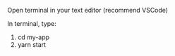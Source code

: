 <!-- How to run: -->

Open terminal in your text editor (recommend VSCode)

In terminal, type:
1. cd my-app
2. yarn start
